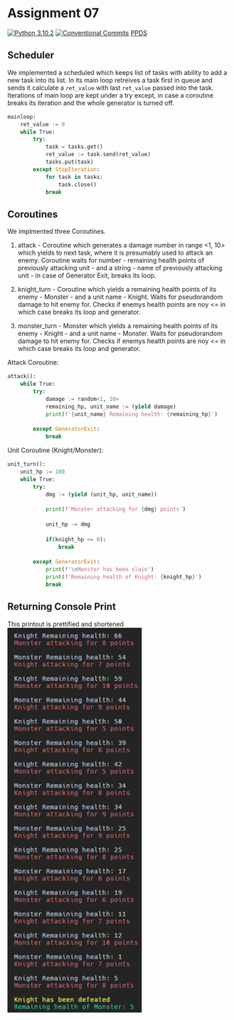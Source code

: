 # Assignment 07

[![Python 3.10.2](https://img.shields.io/badge/python-3.10.2-blue.svg)](https://www.python.org/downloads/release/python-3102/)
[![Conventional Commits](https://img.shields.io/badge/Conventional%20Commits-1.0.0-blue.svg)](https://conventionalcommits.org)
[PPDS](https://uim.fei.stuba.sk/predmet/i-ppds/)

## Scheduler

We implemented a scheduled which keeps list of tasks with ability to add a new task into its list. In its main loop retreives a task first in queue and sends it calculate a `ret_value` with last `ret_value` passed into the task. Iterations of main loop are kept under a try except, in case a coroutine breaks its iteration and the whole generator is turned off.

```python
mainloop:
    ret_value := 0
    while True:
        try:
            task = tasks.get()
            ret_value := task.send(ret_value)
            tasks.put(task)
        except StopIteration:
            for task in tasks:
                task.close()
            break
```

## Coroutines

We implmented three Coroutines.

1. attack - Coroutine which generates a damage number in range <1, 10> which yields to next task, where it is presumably used to attack an enemy. Coroutine waits for number - remaining health points of previously attacking unit - and a string - name of previously attacking unit - in case of Generator Exit, breaks its loop.

2. knight_turn - Coroutine which yields a remaining health points of its enemy - Monster - and a unit name - Knight. Waits for pseudorandom damage to hit enemy for. Checks if enemys health points are noy <= in which case breaks its loop and generator.

3. monster_turn - Monster which yields a remaining health points of its enemy - Knight - and a unit name - Monster. Waits for pseudorandom damage to hit enemy for. Checks if enemys health points are noy <= in which case breaks its loop and generator.

Attack Coroutine:

```python
attack():
    while True:
        try:
            damage := random<1, 10>
            remaining_hp, unit_name := (yield damage)
            print(f'{unit_name} Remaining health: {remaining_hp}')

        except GeneratorExit:
            break
```

Unit Coroutine (Knight/Monster):

```python
unit_turn():
    unit_hp := 100
    while True:
        try:
            dmg := (yield (unit_hp, unit_name))

            print(f'Monster attacking for {dmg} points')

            unit_hp -= dmg

            if(knight_hp <= 0):
                break

        except GeneratorExit:
            print(f'\nMonster has been slain')
            print(f'Remaining health of Knight: {knight_hp}')
            break
```

## Returning Console Print

This printout is prettified and shortened
![printout](printout.png)
